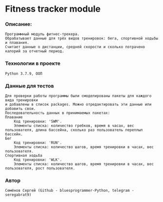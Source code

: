 # Fitness tracker module


### Описание: 
	Программный модуль фитнес-трекера.
    Обрабатывает данные для трёх видов тренировок: бега, спортивной ходьбы и плавания.
    Считает данные о дистанции, средней скорости и сколько потрачено калорий за отчетный период. 

### Технологии в проекте
	Python 3.7.9, ООП

### Данные для тестов
    Для проверки работы программы были смоделированы пакеты для каждого вида тренировки 
    и добавлены в список packages. Можно отредактировать эти данные или добавить свои.
    Последовательность данных в принимаемых пакетах:
    Плавание
        Код тренировки: 'SWM'.
        Элементы списка: количество гребков, время в часах, вес пользователя, длина бассейна, сколько раз пользователь переплыл бассейн.
    Бег
        Код тренировки: 'RUN'.
        Элементы списка: количество шагов, время тренировки в часах, вес пользователя.
    Спортивная ходьба
        Код тренировки: 'WLK'.
        Элементы списка: количество шагов, время тренировки в часах, вес пользователя, рост пользователя.

### Автор
	Семёнов Сергей (Github - bluesprogrammer-Python, telegram - seregabrat9)
